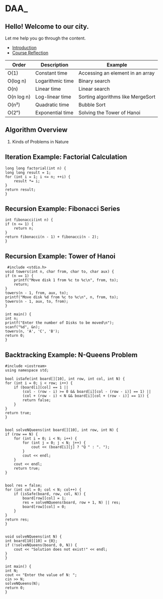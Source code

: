 # DAA_

## Hello! Welcome to our city.

Let me help you go through the content.
- [Introduction](./Introduction.md)
- [Course Reflection](https://apekshadambal.github.io/Course-Learning-Reflections/)



| Order      | Description                        | Example                           |
|------------|------------------------------------|-----------------------------------|
| O(1)       | Constant time                     | Accessing an element in an array |
| O(log n)   | Logarithmic time                  | Binary search                    |
| O(n)       | Linear time                       | Linear search                    |
| O(n log n) | Log-linear time                   | Sorting algorithms like MergeSort |
| O(n²)      | Quadratic time                    | Bubble Sort                      |
| O(2ⁿ)      | Exponential time                  | Solving the Tower of Hanoi       |


## Algorithm Overview

1. Kinds of Problems in Nature

## Iteration Example: Factorial Calculation

    long long factorial(int n) {
    long long result = 1;
    for (int i = 1; i <= n; ++i) {
        result *= i;
    }
    return result;
    }

## Recursion Example: Fibonacci Series

    int fibonacci(int n) {
    if (n <= 1) {
        return n;
    }
    return fibonacci(n - 1) + fibonacci(n - 2);
    }

## Recursion Example: Tower of Hanoi

     #include <stdio.h>
    void towers(int n, char from, char to, char aux) {
    if (n == 1) {
        printf("Move disk 1 from %c to %c\n", from, to);
        return;
    }
    towers(n - 1, from, aux, to);
    printf("Move disk %d from %c to %c\n", n, from, to);
    towers(n - 1, aux, to, from);
    }

    int main() {
    int n;
    printf("Enter the number of Disks to be moved\n");
    scanf("%d", &n);
    towers(n, 'A', 'C', 'B');
    return 0;
    }

## Backtracking Example: N-Queens Problem

    #include <iostream>
    using namespace std;

    bool isSafe(int board[][10], int row, int col, int N) {
    for (int i = 0; i < row; i++) {
        if (board[i][col] == 1 || 
            (col - (row - i) >= 0 && board[i][col - (row - i)] == 1) || 
            (col + (row - i) < N && board[i][col + (row - i)] == 1)) {
            return false;
        }
    }
    return true;
    }


    bool solveNQueens(int board[][10], int row, int N) {
    if (row == N) {
        for (int i = 0; i < N; i++) {
            for (int j = 0; j < N; j++) {
                cout << (board[i][j] ? "Q " : ". ");
            }
            cout << endl;
        }
        cout << endl;
        return true;
    }

    
    bool res = false;
    for (int col = 0; col < N; col++) {
        if (isSafe(board, row, col, N)) {
            board[row][col] = 1;
            res = solveNQueens(board, row + 1, N) || res;
            board[row][col] = 0;
        }
    }
    return res;
    }


    void solveNQueens(int N) {
    int board[10][10] = {0};
    if (!solveNQueens(board, 0, N)) {
        cout << "Solution does not exist!" << endl;
    }
    }

    int main() {
    int N;
    cout << "Enter the value of N: ";
    cin >> N;
    solveNQueens(N);
    return 0;
    }
